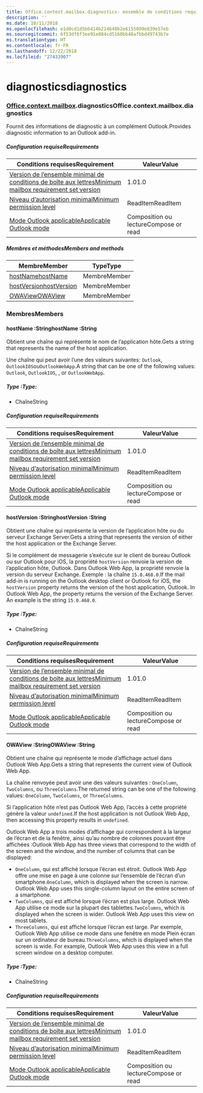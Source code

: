 ```yaml
---
title: Office.context.mailbox.diagnostics- ensemble de conditions requises 1.5
description: ''
ms.date: 10/11/2018
ms.openlocfilehash: e1d0cd1d5b6414b214649b2e6155899e839e57eb
ms.sourcegitcommit: 6f53df6f3ee91e084cd5160bb48afbbd49743b7e
ms.translationtype: HT
ms.contentlocale: fr-FR
ms.lasthandoff: 12/22/2018
ms.locfileid: "27433907"
---
```

# <a name="diagnostics"></a><span data-ttu-id="fb0d3-102">diagnostics</span><span class="sxs-lookup"><span data-stu-id="fb0d3-102">diagnostics</span></span>

### <a name="officeofficemdcontextofficecontextmdmailboxofficecontextmailboxmddiagnostics"></a><span data-ttu-id="fb0d3-103">[Office](Office.md)[.context](Office.context.md)[.mailbox](Office.context.mailbox.md).diagnostics</span><span class="sxs-lookup"><span data-stu-id="fb0d3-103">Office.context.mailbox.diagnostics</span></span>

<span data-ttu-id="fb0d3-104">Fournit des informations de diagnostic à un complément Outlook.</span><span class="sxs-lookup"><span data-stu-id="fb0d3-104">Provides diagnostic information to an Outlook add-in.</span></span>

##### <a name="requirements"></a><span data-ttu-id="fb0d3-105">Configuration requise</span><span class="sxs-lookup"><span data-stu-id="fb0d3-105">Requirements</span></span>

|<span data-ttu-id="fb0d3-106">Conditions requises</span><span class="sxs-lookup"><span data-stu-id="fb0d3-106">Requirement</span></span>| <span data-ttu-id="fb0d3-107">Valeur</span><span class="sxs-lookup"><span data-stu-id="fb0d3-107">Value</span></span>|
|---|---|
|[<span data-ttu-id="fb0d3-108">Version de l’ensemble minimal de conditions de boîte aux lettres</span><span class="sxs-lookup"><span data-stu-id="fb0d3-108">Minimum mailbox requirement set version</span></span>](/office/dev/add-ins/reference/requirement-sets/outlook-api-requirement-sets)| <span data-ttu-id="fb0d3-109">1.0</span><span class="sxs-lookup"><span data-stu-id="fb0d3-109">1.0</span></span>|
|[<span data-ttu-id="fb0d3-110">Niveau d’autorisation minimal</span><span class="sxs-lookup"><span data-stu-id="fb0d3-110">Minimum permission level</span></span>](https://docs.microsoft.com/outlook/add-ins/understanding-outlook-add-in-permissions)| <span data-ttu-id="fb0d3-111">ReadItem</span><span class="sxs-lookup"><span data-stu-id="fb0d3-111">ReadItem</span></span>|
|[<span data-ttu-id="fb0d3-112">Mode Outlook applicable</span><span class="sxs-lookup"><span data-stu-id="fb0d3-112">Applicable Outlook mode</span></span>](https://docs.microsoft.com/outlook/add-ins/#extension-points)| <span data-ttu-id="fb0d3-113">Composition ou lecture</span><span class="sxs-lookup"><span data-stu-id="fb0d3-113">Compose or read</span></span>|

##### <a name="members-and-methods"></a><span data-ttu-id="fb0d3-114">Membres et méthodes</span><span class="sxs-lookup"><span data-stu-id="fb0d3-114">Members and methods</span></span>

| <span data-ttu-id="fb0d3-115">Membre</span><span class="sxs-lookup"><span data-stu-id="fb0d3-115">Member</span></span> | <span data-ttu-id="fb0d3-116">Type</span><span class="sxs-lookup"><span data-stu-id="fb0d3-116">Type</span></span> |
|--------|------|
| [<span data-ttu-id="fb0d3-117">hostName</span><span class="sxs-lookup"><span data-stu-id="fb0d3-117">hostName</span></span>](#hostname-string) | <span data-ttu-id="fb0d3-118">Membre</span><span class="sxs-lookup"><span data-stu-id="fb0d3-118">Member</span></span> |
| [<span data-ttu-id="fb0d3-119">hostVersion</span><span class="sxs-lookup"><span data-stu-id="fb0d3-119">hostVersion</span></span>](#hostversion-string) | <span data-ttu-id="fb0d3-120">Membre</span><span class="sxs-lookup"><span data-stu-id="fb0d3-120">Member</span></span> |
| [<span data-ttu-id="fb0d3-121">OWAView</span><span class="sxs-lookup"><span data-stu-id="fb0d3-121">OWAView</span></span>](#owaview-string) | <span data-ttu-id="fb0d3-122">Membre</span><span class="sxs-lookup"><span data-stu-id="fb0d3-122">Member</span></span> |

### <a name="members"></a><span data-ttu-id="fb0d3-123">Membres</span><span class="sxs-lookup"><span data-stu-id="fb0d3-123">Members</span></span>

####  <a name="hostname-string"></a><span data-ttu-id="fb0d3-124">hostName :String</span><span class="sxs-lookup"><span data-stu-id="fb0d3-124">hostName :String</span></span>

<span data-ttu-id="fb0d3-125">Obtient une chaîne qui représente le nom de l’application hôte.</span><span class="sxs-lookup"><span data-stu-id="fb0d3-125">Gets a string that represents the name of the host application.</span></span>

<span data-ttu-id="fb0d3-126">Une chaîne qui peut avoir l’une des valeurs suivantes: `Outlook`, `OutlookIOS`ou`OutlookWebApp`.</span><span class="sxs-lookup"><span data-stu-id="fb0d3-126">A string that can be one of the following values: `Outlook`, `OutlookIOS`, , or `OutlookWebApp`.</span></span>

##### <a name="type"></a><span data-ttu-id="fb0d3-127">Type :</span><span class="sxs-lookup"><span data-stu-id="fb0d3-127">Type:</span></span>

*   <span data-ttu-id="fb0d3-128">Chaîne</span><span class="sxs-lookup"><span data-stu-id="fb0d3-128">String</span></span>

##### <a name="requirements"></a><span data-ttu-id="fb0d3-129">Configuration requise</span><span class="sxs-lookup"><span data-stu-id="fb0d3-129">Requirements</span></span>

|<span data-ttu-id="fb0d3-130">Conditions requises</span><span class="sxs-lookup"><span data-stu-id="fb0d3-130">Requirement</span></span>| <span data-ttu-id="fb0d3-131">Valeur</span><span class="sxs-lookup"><span data-stu-id="fb0d3-131">Value</span></span>|
|---|---|
|[<span data-ttu-id="fb0d3-132">Version de l’ensemble minimal de conditions de boîte aux lettres</span><span class="sxs-lookup"><span data-stu-id="fb0d3-132">Minimum mailbox requirement set version</span></span>](/office/dev/add-ins/reference/requirement-sets/outlook-api-requirement-sets)| <span data-ttu-id="fb0d3-133">1.0</span><span class="sxs-lookup"><span data-stu-id="fb0d3-133">1.0</span></span>|
|[<span data-ttu-id="fb0d3-134">Niveau d’autorisation minimal</span><span class="sxs-lookup"><span data-stu-id="fb0d3-134">Minimum permission level</span></span>](https://docs.microsoft.com/outlook/add-ins/understanding-outlook-add-in-permissions)| <span data-ttu-id="fb0d3-135">ReadItem</span><span class="sxs-lookup"><span data-stu-id="fb0d3-135">ReadItem</span></span>|
|[<span data-ttu-id="fb0d3-136">Mode Outlook applicable</span><span class="sxs-lookup"><span data-stu-id="fb0d3-136">Applicable Outlook mode</span></span>](https://docs.microsoft.com/outlook/add-ins/#extension-points)| <span data-ttu-id="fb0d3-137">Composition ou lecture</span><span class="sxs-lookup"><span data-stu-id="fb0d3-137">Compose or read</span></span>|

####  <a name="hostversion-string"></a><span data-ttu-id="fb0d3-138">hostVersion :String</span><span class="sxs-lookup"><span data-stu-id="fb0d3-138">hostVersion :String</span></span>

<span data-ttu-id="fb0d3-139">Obtient une chaîne qui représente la version de l’application hôte ou du serveur Exchange Server.</span><span class="sxs-lookup"><span data-stu-id="fb0d3-139">Gets a string that represents the version of either the host application or the Exchange Server.</span></span>

<span data-ttu-id="fb0d3-p101">Si le complément de messagerie s’exécute sur le client de bureau Outlook ou sur Outlook pour iOS, la propriété `hostVersion` renvoie la version de l’application hôte, Outlook. Dans Outlook Web App, la propriété renvoie la version du serveur Exchange. Exemple : la chaîne `15.0.468.0`.</span><span class="sxs-lookup"><span data-stu-id="fb0d3-p101">If the mail add-in is running on the Outlook desktop client or Outlook for iOS, the `hostVersion` property returns the version of the host application, Outlook. In Outlook Web App, the property returns the version of the Exchange Server. An example is the string `15.0.468.0`.</span></span>

##### <a name="type"></a><span data-ttu-id="fb0d3-143">Type :</span><span class="sxs-lookup"><span data-stu-id="fb0d3-143">Type:</span></span>

*   <span data-ttu-id="fb0d3-144">Chaîne</span><span class="sxs-lookup"><span data-stu-id="fb0d3-144">String</span></span>

##### <a name="requirements"></a><span data-ttu-id="fb0d3-145">Configuration requise</span><span class="sxs-lookup"><span data-stu-id="fb0d3-145">Requirements</span></span>

|<span data-ttu-id="fb0d3-146">Conditions requises</span><span class="sxs-lookup"><span data-stu-id="fb0d3-146">Requirement</span></span>| <span data-ttu-id="fb0d3-147">Valeur</span><span class="sxs-lookup"><span data-stu-id="fb0d3-147">Value</span></span>|
|---|---|
|[<span data-ttu-id="fb0d3-148">Version de l’ensemble minimal de conditions de boîte aux lettres</span><span class="sxs-lookup"><span data-stu-id="fb0d3-148">Minimum mailbox requirement set version</span></span>](/office/dev/add-ins/reference/requirement-sets/outlook-api-requirement-sets)| <span data-ttu-id="fb0d3-149">1.0</span><span class="sxs-lookup"><span data-stu-id="fb0d3-149">1.0</span></span>|
|[<span data-ttu-id="fb0d3-150">Niveau d’autorisation minimal</span><span class="sxs-lookup"><span data-stu-id="fb0d3-150">Minimum permission level</span></span>](https://docs.microsoft.com/outlook/add-ins/understanding-outlook-add-in-permissions)| <span data-ttu-id="fb0d3-151">ReadItem</span><span class="sxs-lookup"><span data-stu-id="fb0d3-151">ReadItem</span></span>|
|[<span data-ttu-id="fb0d3-152">Mode Outlook applicable</span><span class="sxs-lookup"><span data-stu-id="fb0d3-152">Applicable Outlook mode</span></span>](https://docs.microsoft.com/outlook/add-ins/#extension-points)| <span data-ttu-id="fb0d3-153">Composition ou lecture</span><span class="sxs-lookup"><span data-stu-id="fb0d3-153">Compose or read</span></span>|

####  <a name="owaview-string"></a><span data-ttu-id="fb0d3-154">OWAView :String</span><span class="sxs-lookup"><span data-stu-id="fb0d3-154">OWAView :String</span></span>

<span data-ttu-id="fb0d3-155">Obtient une chaîne qui représente le mode d’affichage actuel dans Outlook Web App.</span><span class="sxs-lookup"><span data-stu-id="fb0d3-155">Gets a string that represents the current view of Outlook Web App.</span></span>

<span data-ttu-id="fb0d3-156">La chaîne renvoyée peut avoir une des valeurs suivantes : `OneColumn`, `TwoColumns`, ou `ThreeColumns`.</span><span class="sxs-lookup"><span data-stu-id="fb0d3-156">The returned string can be one of the following values: `OneColumn`, `TwoColumns`, or `ThreeColumns`.</span></span>

<span data-ttu-id="fb0d3-157">Si l’application hôte n’est pas Outlook Web App, l’accès à cette propriété génère la valeur `undefined`.</span><span class="sxs-lookup"><span data-stu-id="fb0d3-157">If the host application is not Outlook Web App, then accessing this property results in `undefined`.</span></span>

<span data-ttu-id="fb0d3-158">Outlook Web App a trois modes d’affichage qui correspondent à la largeur de l’écran et de la fenêtre, ainsi qu’au nombre de colonnes pouvant être affichées :</span><span class="sxs-lookup"><span data-stu-id="fb0d3-158">Outlook Web App has three views that correspond to the width of the screen and the window, and the number of columns that can be displayed:</span></span>

*   <span data-ttu-id="fb0d3-p102">`OneColumn`, qui est affiché lorsque l’écran est étroit. Outlook Web App offre une mise en page à une colonne sur l’ensemble de l’écran d’un smartphone.</span><span class="sxs-lookup"><span data-stu-id="fb0d3-p102">`OneColumn`, which is displayed when the screen is narrow. Outlook Web App uses this single-column layout on the entire screen of a smartphone.</span></span>
*   <span data-ttu-id="fb0d3-p103">`TwoColumns`, qui est affiché lorsque l’écran est plus large. Outlook Web App utilise ce mode sur la plupart des tablettes.</span><span class="sxs-lookup"><span data-stu-id="fb0d3-p103">`TwoColumns`, which is displayed when the screen is wider. Outlook Web App uses this view on most tablets.</span></span>
*   <span data-ttu-id="fb0d3-p104">`ThreeColumns`, qui est affiché lorsque l’écran est large. Par exemple, Outlook Web App utilise ce mode dans une fenêtre en mode Plein écran sur un ordinateur de bureau.</span><span class="sxs-lookup"><span data-stu-id="fb0d3-p104">`ThreeColumns`, which is displayed when the screen is wide. For example, Outlook Web App uses this view in a full screen window on a desktop computer.</span></span>

##### <a name="type"></a><span data-ttu-id="fb0d3-165">Type :</span><span class="sxs-lookup"><span data-stu-id="fb0d3-165">Type:</span></span>

*   <span data-ttu-id="fb0d3-166">Chaîne</span><span class="sxs-lookup"><span data-stu-id="fb0d3-166">String</span></span>

##### <a name="requirements"></a><span data-ttu-id="fb0d3-167">Configuration requise</span><span class="sxs-lookup"><span data-stu-id="fb0d3-167">Requirements</span></span>

|<span data-ttu-id="fb0d3-168">Conditions requises</span><span class="sxs-lookup"><span data-stu-id="fb0d3-168">Requirement</span></span>| <span data-ttu-id="fb0d3-169">Valeur</span><span class="sxs-lookup"><span data-stu-id="fb0d3-169">Value</span></span>|
|---|---|
|[<span data-ttu-id="fb0d3-170">Version de l’ensemble minimal de conditions de boîte aux lettres</span><span class="sxs-lookup"><span data-stu-id="fb0d3-170">Minimum mailbox requirement set version</span></span>](/office/dev/add-ins/reference/requirement-sets/outlook-api-requirement-sets)| <span data-ttu-id="fb0d3-171">1.0</span><span class="sxs-lookup"><span data-stu-id="fb0d3-171">1.0</span></span>|
|[<span data-ttu-id="fb0d3-172">Niveau d’autorisation minimal</span><span class="sxs-lookup"><span data-stu-id="fb0d3-172">Minimum permission level</span></span>](https://docs.microsoft.com/outlook/add-ins/understanding-outlook-add-in-permissions)| <span data-ttu-id="fb0d3-173">ReadItem</span><span class="sxs-lookup"><span data-stu-id="fb0d3-173">ReadItem</span></span>|
|[<span data-ttu-id="fb0d3-174">Mode Outlook applicable</span><span class="sxs-lookup"><span data-stu-id="fb0d3-174">Applicable Outlook mode</span></span>](https://docs.microsoft.com/outlook/add-ins/#extension-points)| <span data-ttu-id="fb0d3-175">Composition ou lecture</span><span class="sxs-lookup"><span data-stu-id="fb0d3-175">Compose or read</span></span>|